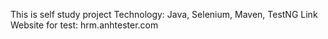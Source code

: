 This is self study project
Technology: Java, Selenium, Maven, TestNG
Link Website for test: hrm.anhtester.com
